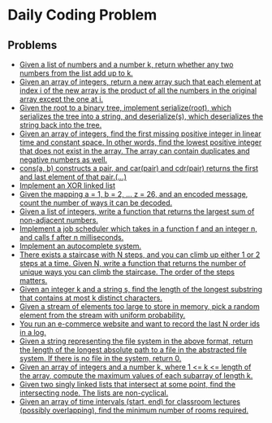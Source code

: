 # Daily Coding Problem

## Problems

 - [Given a list of numbers and a number k, return whether any two numbers from the list add up to k.](./problems/1.js)
 - [Given an array of integers, return a new array such that each element at index i of the new array is the product of all the numbers in the original array except the one at i.](./problems/2.js)
 - [Given the root to a binary tree, implement serialize(root), which serializes the tree into a string, and deserialize(s), which deserializes the string back into the tree.](./problems/3.js)
 - [Given an array of integers, find the first missing positive integer in linear time and constant space. In other words, find the lowest positive integer that does not exist in the array. The array can contain duplicates and negative numbers as well.](./problems/4.js)
 - [cons(a, b) constructs a pair, and car(pair) and cdr(pair) returns the first and last element of that pair.(...)](./problems/5.js)
 - [Implement an XOR linked list](./problems/6.js)
 - [Given the mapping a = 1, b = 2, ... z = 26, and an encoded message, count the number of ways it can be decoded.](./problems/7.js)
 - [Given a list of integers, write a function that returns the largest sum of non-adjacent numbers.](./problems/9.js)
 - [Implement a job scheduler which takes in a function f and an integer n, and calls f after n milliseconds.](./problems/10.js)
 - [Implement an autocomplete system.](./problems/11.js)
 - [There exists a staircase with N steps, and you can climb up either 1 or 2 steps at a time. Given N, write a function that returns the number of unique ways you can climb the staircase. The order of the steps matters.](./problems/12.js)
 - [Given an integer k and a string s, find the length of the longest substring that contains at most k distinct characters.](./problems/13.js)
 - [Given a stream of elements too large to store in memory, pick a random element from the stream with uniform probability.](./problems/15.js)
 - [You run an e-commerce website and want to record the last N order ids in a log.](./problems/16.js)
 - [Given a string representing the file system in the above format, return the length of the longest absolute path to a file in the abstracted file system. If there is no file in the system, return 0.](./problems/17.js)
 - [Given an array of integers and a number k, where 1 <= k <= length of the array, compute the maximum values of each subarray of length k.](./problems/18.js)
 - [Given two singly linked lists that intersect at some point, find the intersecting node. The lists are non-cyclical.](./problems/20.js)
 - [Given an array of time intervals (start, end) for classroom lectures (possibly overlapping), find the minimum number of rooms required.](./problems/21.js)
